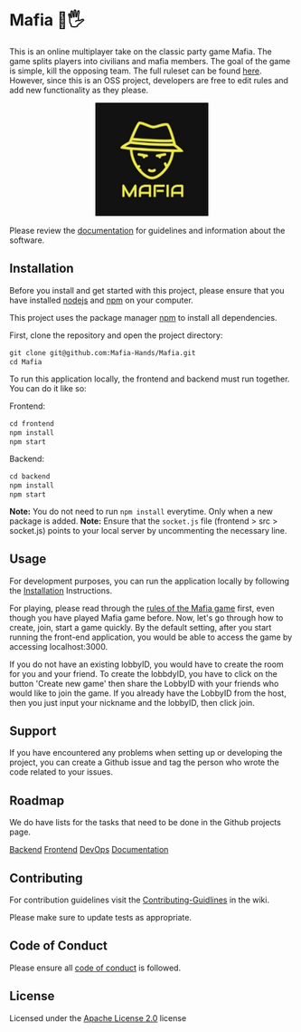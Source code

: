 # Mafia 💎🖐 

This is an online multiplayer take on the classic party game Mafia. The game splits players into civilians and mafia members. The goal of the game is simple, kill the opposing team. The full ruleset can be found [here](https://github.com/Mafia-Hands/Mafia/wiki/Game-Rules).
However, since this is an OSS project, developers are free to edit rules and add new functionality as they please.

<p align="center">
  <img src="https://raw.githubusercontent.com/Mafia-Hands/Mafia/main/frontend/public/logo192.png" height=200; width=200>
</p>


Please review the [documentation](https://github.com/Mafia-Hands/Mafia/wiki) for guidelines and information about the software.

## Installation
Before you install and get started with this project, please ensure that you have installed [nodejs](https://nodejs.org/en/) and [npm](https://www.npmjs.com/) on your computer.

This project uses the package manager [npm](https://www.npmjs.com/get-npm) to install all dependencies.

First, clone the repository and open the project directory:
```
git clone git@github.com:Mafia-Hands/Mafia.git
cd Mafia
```

To run this application locally, the frontend and backend must run together. You can do it like so:

Frontend:
```
cd frontend
npm install
npm start
```
Backend:
```
cd backend
npm install
npm start
```
**Note:** You do not need to run `npm install` everytime. Only when a new package is added.
**Note:** Ensure that the `socket.js` file (frontend > src > socket.js) points to your local server by uncommenting the necessary line.

## Usage
For development purposes, you can run the application locally by following the [Installation](https://github.com/Mafia-Hands/Mafia#installation) Instructions.

For playing, please read through the [rules of the Mafia game](https://github.com/Mafia-Hands/Mafia/wiki/Game-Rules) first, even though you have played Mafia game before. Now, let's go through how to create, join, start a game quickly. By the default setting, after you start running the front-end application, you would be able to access the game by accessing localhost:3000.

If you do not have an existing lobbyID, you would have to create the room for you and your friend. To create the lobbdyID, you have to click on the button 'Create new game' then share the LobbyID with your friends who would like to join the game. If you already have the LobbyID from the host, then you just input your nickname and the lobbyID, then click join.

## Support
If you have encountered any problems when setting up or developing the project, you can create a Github issue and tag the person who wrote the code related to your issues.

## Roadmap
We do have lists for the tasks that need to be done in the Github projects page.

[Backend](https://github.com/Mafia-Hands/Mafia/projects/2)
[Frontend](https://github.com/Mafia-Hands/Mafia/projects/1)
[DevOps](https://github.com/Mafia-Hands/Mafia/projects/4)
[Documentation](https://github.com/Mafia-Hands/Mafia/projects/3)

## Contributing

For contribution guidelines visit the [Contributing-Guidlines](https://github.com/Mafia-Hands/Mafia/wiki/Contributing-Guidelines) in the wiki. 

Please make sure to update tests as appropriate.

## Code of Conduct
Please ensure all [code of conduct](https://github.com/Mafia-Hands/Mafia/wiki/Code-of-Conduct) is followed.

## License
Licensed under the [Apache License 2.0](LICENSE.md) license
